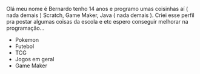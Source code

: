  Olá meu nome é Bernardo tenho 14 anos e programo umas coisinhas aí ( nada demais ) Scratch, Game Maker, Java ( nada demais ). Criei esse perfil pra postar algumas coisas da escola e etc espero conseguir melhorar na programação...
  
- Pokemon 
- Futebol 
- TCG
- Jogos em geral 
- Game Maker

<!--
**MidranBe/MidranBe** is a ✨ _special_ ✨ repository because its `README.md` (this file) appears on your GitHub profile.

Here are some ideas to get you started:

- 🔭 I’m currently working on ...
- 🌱 I’m currently learning ...
- 👯 I’m looking to collaborate on ...
- 🤔 I’m looking for help with ...
- 💬 Ask me about ...
- 📫 How to reach me: ...
- 😄 Pronouns: ...
- ⚡ Fun fact: ...
-->

